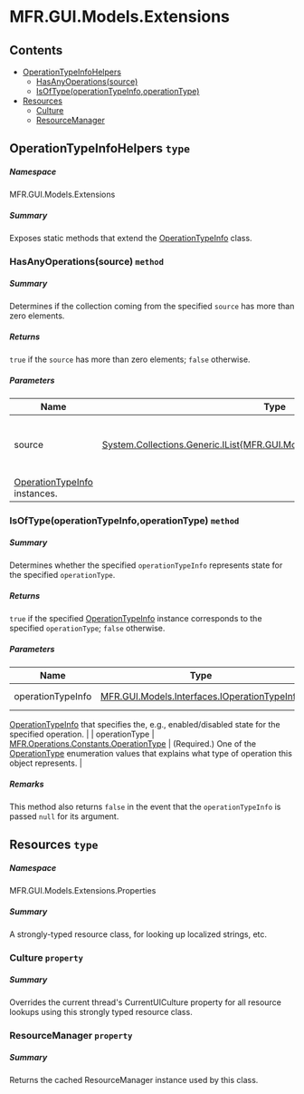 <a name='assembly'></a>
# MFR.GUI.Models.Extensions

## Contents

- [OperationTypeInfoHelpers](#T-MFR-GUI-Models-Extensions-OperationTypeInfoHelpers 'MFR.GUI.Models.Extensions.OperationTypeInfoHelpers')
  - [HasAnyOperations(source)](#M-MFR-GUI-Models-Extensions-OperationTypeInfoHelpers-HasAnyOperations-System-Collections-Generic-IList{MFR-GUI-Models-Interfaces-IOperationTypeInfo}- 'MFR.GUI.Models.Extensions.OperationTypeInfoHelpers.HasAnyOperations(System.Collections.Generic.IList{MFR.GUI.Models.Interfaces.IOperationTypeInfo})')
  - [IsOfType(operationTypeInfo,operationType)](#M-MFR-GUI-Models-Extensions-OperationTypeInfoHelpers-IsOfType-MFR-GUI-Models-Interfaces-IOperationTypeInfo,MFR-Operations-Constants-OperationType- 'MFR.GUI.Models.Extensions.OperationTypeInfoHelpers.IsOfType(MFR.GUI.Models.Interfaces.IOperationTypeInfo,MFR.Operations.Constants.OperationType)')
- [Resources](#T-MFR-GUI-Models-Extensions-Properties-Resources 'MFR.GUI.Models.Extensions.Properties.Resources')
  - [Culture](#P-MFR-GUI-Models-Extensions-Properties-Resources-Culture 'MFR.GUI.Models.Extensions.Properties.Resources.Culture')
  - [ResourceManager](#P-MFR-GUI-Models-Extensions-Properties-Resources-ResourceManager 'MFR.GUI.Models.Extensions.Properties.Resources.ResourceManager')

<a name='T-MFR-GUI-Models-Extensions-OperationTypeInfoHelpers'></a>
## OperationTypeInfoHelpers `type`

##### Namespace

MFR.GUI.Models.Extensions

##### Summary

Exposes static methods that extend the
[OperationTypeInfo](#T-MFR-GUI-Models-OperationTypeInfo 'MFR.GUI.Models.OperationTypeInfo') class.

<a name='M-MFR-GUI-Models-Extensions-OperationTypeInfoHelpers-HasAnyOperations-System-Collections-Generic-IList{MFR-GUI-Models-Interfaces-IOperationTypeInfo}-'></a>
### HasAnyOperations(source) `method`

##### Summary

Determines if the collection coming from the specified
`source` has more than zero elements.

##### Returns

`true` if the `source` has more
than zero elements; `false` otherwise.

##### Parameters

| Name | Type | Description |
| ---- | ---- | ----------- |
| source | [System.Collections.Generic.IList{MFR.GUI.Models.Interfaces.IOperationTypeInfo}](http://msdn.microsoft.com/query/dev14.query?appId=Dev14IDEF1&l=EN-US&k=k:System.Collections.Generic.IList 'System.Collections.Generic.IList{MFR.GUI.Models.Interfaces.IOperationTypeInfo}') | (Required.) A collection of instances of
[OperationTypeInfo](#T-MFR-GUI-Models-OperationTypeInfo 'MFR.GUI.Models.OperationTypeInfo') instances. |

<a name='M-MFR-GUI-Models-Extensions-OperationTypeInfoHelpers-IsOfType-MFR-GUI-Models-Interfaces-IOperationTypeInfo,MFR-Operations-Constants-OperationType-'></a>
### IsOfType(operationTypeInfo,operationType) `method`

##### Summary

Determines whether the specified `operationTypeInfo`
represents state for the specified `operationType`.

##### Returns

`true` if the specified
[OperationTypeInfo](#T-MFR-GUI-Models-OperationTypeInfo 'MFR.GUI.Models.OperationTypeInfo') instance corresponds to the
specified `operationType`; `false`
otherwise.

##### Parameters

| Name | Type | Description |
| ---- | ---- | ----------- |
| operationTypeInfo | [MFR.GUI.Models.Interfaces.IOperationTypeInfo](#T-MFR-GUI-Models-Interfaces-IOperationTypeInfo 'MFR.GUI.Models.Interfaces.IOperationTypeInfo') | (Required.) An
[OperationTypeInfo](#T-MFR-GUI-Models-OperationTypeInfo 'MFR.GUI.Models.OperationTypeInfo') that specifies the, e.g.,
enabled/disabled state for the specified operation. |
| operationType | [MFR.Operations.Constants.OperationType](#T-MFR-Operations-Constants-OperationType 'MFR.Operations.Constants.OperationType') | (Required.) One of the
[OperationType](#T-MFR-Operations-Constants-OperationType 'MFR.Operations.Constants.OperationType') enumeration values that
explains what type of operation this object represents. |

##### Remarks

This method also returns `false` in the event that the
`operationTypeInfo` is passed `null` for its
argument.

<a name='T-MFR-GUI-Models-Extensions-Properties-Resources'></a>
## Resources `type`

##### Namespace

MFR.GUI.Models.Extensions.Properties

##### Summary

A strongly-typed resource class, for looking up localized strings, etc.

<a name='P-MFR-GUI-Models-Extensions-Properties-Resources-Culture'></a>
### Culture `property`

##### Summary

Overrides the current thread's CurrentUICulture property for all
  resource lookups using this strongly typed resource class.

<a name='P-MFR-GUI-Models-Extensions-Properties-Resources-ResourceManager'></a>
### ResourceManager `property`

##### Summary

Returns the cached ResourceManager instance used by this class.
